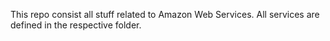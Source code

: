 This repo consist all stuff related to Amazon Web Services. All services are defined in the respective folder.
